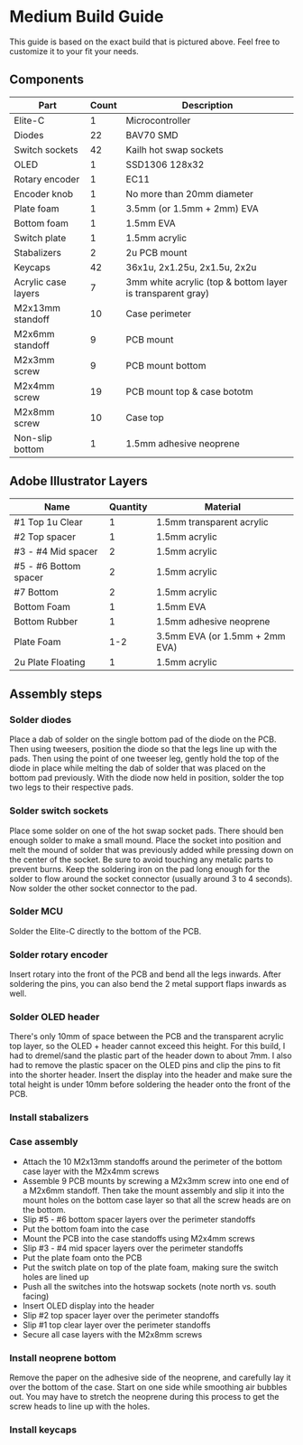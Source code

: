 # Medium Build Guide

This guide is based on the exact build that is pictured above.  Feel free to customize it to your fit your needs.

## Components

| Part | Count | Description |
| ---- | ----- | ----------- |
| Elite-C | 1 | Microcontroller |
| Diodes | 22 | BAV70 SMD |
| Switch sockets | 42 | Kailh hot swap sockets |
| OLED | 1 | SSD1306 128x32 |
| Rotary encoder | 1 | EC11 |
| Encoder knob | 1 | No more than 20mm diameter |
| Plate foam | 1 | 3.5mm (or 1.5mm + 2mm) EVA |
| Bottom foam | 1 | 1.5mm EVA |
| Switch plate | 1 | 1.5mm acrylic |
| Stabalizers | 2 | 2u PCB mount |
| Keycaps | 42 | 36x1u, 2x1.25u, 2x1.5u, 2x2u |
| Acrylic case layers | 7 | 3mm white acrylic (top & bottom layer is transparent gray)
| M2x13mm standoff | 10 | Case perimeter |
| M2x6mm standoff | 9 | PCB mount |
| M2x3mm screw | 9 | PCB mount bottom |
| M2x4mm screw | 19 | PCB mount top & case bototm |
| M2x8mm screw | 10 | Case top |
| Non-slip bottom | 1 | 1.5mm adhesive neoprene

## Adobe Illustrator Layers

| Name | Quantity | Material |
| ---- | ----------- | -------- |
| #1 Top 1u Clear | 1 | 1.5mm transparent acrylic |
| #2 Top spacer | 1 | 1.5mm acrylic |
| #3 - #4 Mid spacer | 2 | 1.5mm acrylic |
| #5 - #6 Bottom spacer | 2 | 1.5mm acrylic |
| #7 Bottom | 2 | 1.5mm acrylic |
| Bottom Foam | 1 | 1.5mm EVA |
| Bottom Rubber | 1 | 1.5mm adhesive neoprene |
| Plate Foam | 1-2 | 3.5mm EVA (or 1.5mm + 2mm EVA) |
| 2u Plate Floating | 1 | 1.5mm acrylic |

## Assembly steps

### Solder diodes

Place a dab of solder on the single bottom pad of the diode on the PCB.  Then using tweesers, position the diode so that the legs line up with the pads.  Then using the point of one tweeser leg, gently hold the top of the diode in place while melting the dab of solder that was placed on the bottom pad previously.  With the diode now held in position, solder the top two legs to their respective pads.

### Solder switch sockets

Place some solder on one of the hot swap socket pads.  There should ben enough solder to make a small mound.  Place the socket into position and melt the mound of solder that was previously added while pressing down on the center of the socket.  Be sure to avoid touching any metalic parts to prevent burns.  Keep the soldering iron on the pad long enough for the solder to flow around the socket connector (usually around 3 to 4 seconds).  Now solder the other socket connector to the pad.

### Solder MCU

Solder the Elite-C directly to the bottom of the PCB.


### Solder rotary encoder

Insert rotary into the front of the PCB and bend all the legs inwards.  After soldering the pins, you can also bend the 2 metal support flaps inwards as well.

### Solder OLED header

There's only 10mm of space between the PCB and the transparent acrylic top layer, so the OLED + header cannot exceed this height.  For this build, I had to dremel/sand the plastic part of the header down to about 7mm.  I also had to remove the plastic spacer on the OLED pins and clip the pins to fit into the shorter header.  Insert the display into the header and make sure the total height is under 10mm before soldering the header onto the front of the PCB.

### Install stabalizers

### Case assembly

* Attach the 10 M2x13mm standoffs around the perimeter of the bottom case layer with the M2x4mm screws
* Assemble 9 PCB mounts by screwing a M2x3mm screw into one end of a M2x6mm standoff.  Then take the mount assembly and slip it into the mount holes on the bottom case layer so that all the screw heads are on the bottom.
* Slip #5 - #6 bottom spacer layers over the perimeter standoffs
* Put the bottom foam into the case
* Mount the PCB into the case standoffs using M2x4mm screws
* Slip #3 - #4 mid spacer layers over the perimeter standoffs
* Put the plate foam onto the PCB
* Put the switch plate on top of the plate foam, making sure the switch holes are lined up
* Push all the switches into the hotswap sockets (note north vs. south facing)
* Insert OLED display into the header
* Slip #2 top spacer layer over the perimeter standoffs
* Slip #1 top clear layer over the perimeter standoffs
* Secure all case layers with the M2x8mm screws

### Install neoprene bottom

Remove the paper on the adhesive side of the neoprene, and carefully lay it over the bottom of the case. Start on one side while smoothing air bubbles out.  You may have to stretch the neoprene during this process to get the screw heads to line up with the holes.

### Install keycaps